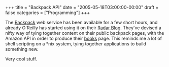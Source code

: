 +++
title = "Backpack API"
date = "2005-05-18T03:00:00-00:00"
draft = false
categories = ["Programming"]
+++

The <a href="http://www.backpackit.com" target="_parent">Backpack</a>
web service has been available for a few short hours, and already
O'Reilly has started using it on their
<a href="http://radar.oreilly.com/archives/2005/05/new_way_of_doin.html" target="_parent">Radar
Blog</a>. They've devised a nifty way of tying together content on their
public backpack pages, with the Amazon API in order to produce their
<a href="http://radar.oreilly.com/books/" target="_parent">books</a>
page. This reminds me a lot of shell scripting on a \*nix system, tying
together applications to build something new.

Very cool stuff.

